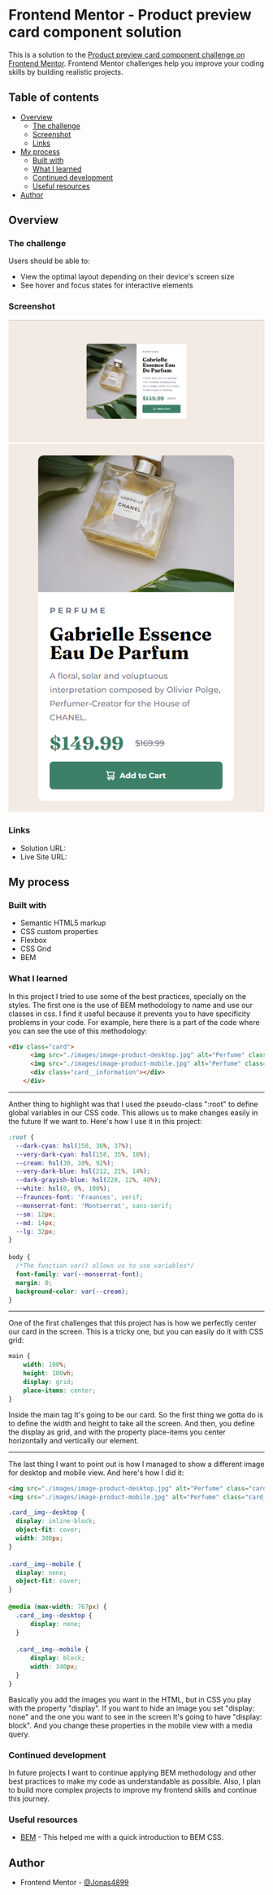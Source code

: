 # Frontend Mentor - Product preview card component solution

This is a solution to the [Product preview card component challenge on Frontend Mentor](https://www.frontendmentor.io/challenges/product-preview-card-component-GO7UmttRfa). Frontend Mentor challenges help you improve your coding skills by building realistic projects. 

## Table of contents

- [Overview](#overview)
  - [The challenge](#the-challenge)
  - [Screenshot](#screenshot)
  - [Links](#links)
- [My process](#my-process)
  - [Built with](#built-with)
  - [What I learned](#what-i-learned)
  - [Continued development](#continued-development)
  - [Useful resources](#useful-resources)
- [Author](#author)

## Overview

### The challenge

Users should be able to:

- View the optimal layout depending on their device's screen size
- See hover and focus states for interactive elements

### Screenshot

![](./images/desktop_view-project.png)
![](./images/mobile_view-project.png)

### Links

- Solution URL: []()
- Live Site URL: []()

## My process

### Built with

- Semantic HTML5 markup
- CSS custom properties
- Flexbox
- CSS Grid
- BEM 

### What I learned

In this project I tried to use some of the best practices, specially on the styles. The first one is the use of BEM methodology to name and use our classes in css. I find it useful because it prevents you to have specificity problems in your code. For example, here there is a part of the code where you can see the use of this methodology:

```html
<div class="card">
      <img src="./images/image-product-desktop.jpg" alt="Perfume" class="card__img card__img--desktop">
      <img src="./images/image-product-mobile.jpg" alt="Perfume" class="card__img card__img--mobile">
      <div class="card__information"></div>
    </div>
```
---

Anther thing to highlight was that I used the pseudo-class ":root" to define global variables in our CSS code. This allows us to make changes easily in the future If we want to. Here's how I use it in this project:

```css
:root {
  --dark-cyan: hsl(158, 36%, 37%);
  --very-dark-cyan: hsl(158, 35%, 18%);
  --cream: hsl(30, 38%, 92%);
  --very-dark-blue: hsl(212, 21%, 14%);
  --dark-grayish-blue: hsl(228, 12%, 48%);
  --white: hsl(0, 0%, 100%);
  --fraunces-font: 'Fraunces', serif;
  --monserrat-font: 'Montserrat', sans-serif;
  --sm: 12px;
  --md: 14px;
  --lg: 32px;
}

body {
  /*The function var() allows us to use variables*/
  font-family: var(--monserrat-font);
  margin: 0;
  background-color: var(--cream);
}
```

---

One of the first challenges that this project has is how we perfectly center our card in the screen. This is a tricky one, but you can easily do it with CSS grid:

```css
main {
    width: 100%;
    height: 100vh;
    display: grid;
    place-items: center;
}
```

Inside the main tag It's going to be our card. So the first thing we gotta do is to define the width and height to take all the screen. And then, you define the display as grid, and with the property place-items you center horizontally and vertically our element.

---

The last thing I want to point out is how I managed to show a different image for desktop and mobile view. And here's how I did it:

```html
<img src="./images/image-product-desktop.jpg" alt="Perfume" class="card__img card__img--desktop">
<img src="./images/image-product-mobile.jpg" alt="Perfume" class="card__img card__img--mobile">
```
```css
.card__img--desktop {
  display: inline-block;
  object-fit: cover;
  width: 300px;
}

.card__img--mobile {
  display: none;
  object-fit: cover;
}

@media (max-width: 767px) {
  .card__img--desktop {
      display: none;
  }
  
  .card__img--mobile {
      display: block;
      width: 340px;
  }
}
```

Basically you add the images you want in the HTML, but in CSS you play with the property "display". If you want to hide an image you set "display: none" and the one you want to see in the screen It's going to have "display: block". And you change these properties in the mobile view with a media query.

### Continued development

In future projects I want to continue applying BEM methodology and other best practices to make my code as understandable as possible. Also, I plan to build more complex projects to improve my frontend skills and continue this journey.

### Useful resources

- [BEM](https://getbem.com) - This helped me with a quick introduction to BEM CSS.

## Author

- Frontend Mentor - [@Jonas4899](https://www.frontendmentor.io/profile/Jonas4899)
